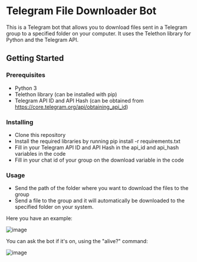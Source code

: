# Telegram File Downloader Bot
This is a Telegram bot that allows you to download files sent in a Telegram group to a specified folder on your computer. It uses the Telethon library for Python and the Telegram API.

## Getting Started
### Prerequisites
- Python 3
- Telethon library (can be installed with pip)
- Telegram API ID and API Hash (can be obtained from https://core.telegram.org/api/obtaining_api_id)

### Installing
- Clone this repository
- Install the required libraries by running pip install -r requirements.txt
- Fill in your Telegram API ID and API Hash in the api_id and api_hash variables in the code
- Fill in your chat id of your group on the download variable in the code

### Usage
- Send the path of the folder where you want to download the files to the group
- Send a file to the group and it will automatically be downloaded to the specified folder on your system.

Here you have an example:

![image](https://user-images.githubusercontent.com/100825478/174212854-8bb3ef0a-3fe6-4e51-acae-d5e9284af8d8.png)

You can ask the bot if it's on, using the "alive?" command:

![image](https://user-images.githubusercontent.com/100825478/174213191-814d65dd-04d6-46ff-8873-a0be67d036e2.png)
